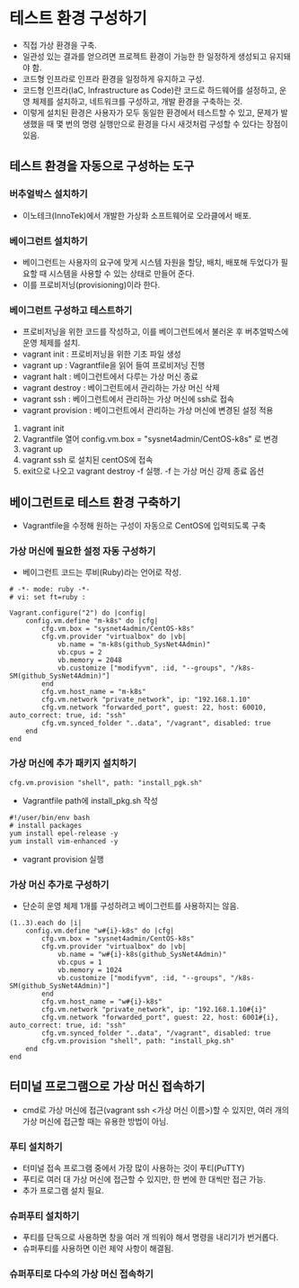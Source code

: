 # 테스트 환경 구성하기

- 직접 가상 환경을 구축.
- 일관성 있는 결과를 얻으려면 프로젝트 환경이 가능한 한 일정하게 생성되고 유지돼야 함.
- 코드형 인프라로 인프라 환경을 일정하게 유지하고 구성.
- 코드형 인프라(IaC, Infrastructure as Code)란 코드로 하드웨어를 설정하고, 운영 체제를 설치하고, 네트워크를 구성하고,
개발 환경을 구축하는 것.
- 이렇게 설치된 환경은 사용자가 모두 동일한 환경에서 테스트할 수 있고, 문제가 발생했을 때 몇 번의 명령 실행만으로 환경을
다시 새것처럼 구성할 수 있다는 장점이 있음.

## 테스트 환경을 자동으로 구성하는 도구

### 버추얼박스 설치하기

- 이노테크(InnoTek)에서 개발한 가상화 소프트웨어로 오라클에서 배포.

### 베이그런트 설치하기

- 베이그런트는 사용자의 요구에 맞게 시스템 자원을 할당, 배치, 배포해 두었다가 필요할 때 시스템을 사용할 수 있는 상태로
만들어 준다.
- 이를 프로비저닝(provisioning)이라 한다.

### 베이그런트 구성하고 테스트하기

- 프로비저닝을 위한 코드를 작성하고, 이를 베이그런트에서 불러온 후 버추얼박스에 운영 체제를 설치.
- vagrant init : 프로비저닝을 위한 기초 파일 생성
- vagrant up : Vagrantfile을 읽어 들여 프로비저닝 진행
- vagrant halt : 베이그런트에서 다루는 가상 머신 종료
- vagrant destroy : 베이그런트에서 관리하는 가상 머신 삭제
- vagrant ssh : 베이그런트에서 관리하는 가상 머신에 ssh로 접속
- vagrant provision : 베이그런트에서 관리하는 가상 머신에 변경된 설정 적용

1. vagrant init
2. Vagrantfile 열어 config.vm.box = "sysnet4admin/CentOS-k8s" 로 변경
3. vagrant up
4. vagrant ssh 로 설치된 centOS에 접속
5. exit으로 나오고 vagrant destroy -f 실행. -f 는 가상 머신 강제 종료 옵션


## 베이그런트로 테스트 환경 구축하기

- Vagrantfile을 수정해 원하는 구성이 자동으로 CentOS에 입력되도록 구축

### 가상 머신에 필요한 설정 자동 구성하기

- 베이그런트 코드는 루비(Ruby)라는 언어로 작성.
```
# -*- mode: ruby -*-
# vi: set ft=ruby :

Vagrant.configure("2") do |config|
	config.vm.define "m-k8s" do |cfg|
		cfg.vm.box = "sysnet4admin/CentOS-k8s"
		cfg.vm.provider "virtualbox" do |vb|
			vb.name = "m-k8s(github_SysNet4Admin)"
			vb.cpus = 2
			vb.memory = 2048
			vb.customize ["modifyvm", :id, "--groups", "/k8s-SM(github_SysNet4Admin)"]
		end
		cfg.vm.host_name = "m-k8s"
		cfg.vm.network "private_network", ip: "192.168.1.10"
		cfg.vm.network "forwarded_port", guest: 22, host: 60010, auto_correct: true, id: "ssh"
		cfg.vm.synced_folder "..data", "/vagrant", disabled: true
	end
end

```

### 가상 머신에 추가 패키지 설치하기

```
cfg.vm.provision "shell", path: "install_pgk.sh"
```

- Vagrantfile path에 install_pkg.sh 작성
```
#!/user/bin/env bash
# install packages
yum install epel-release -y
yum install vim-enhanced -y
```
- vagrant provision 실행


### 가상 머신 추가로 구성하기

- 단순히 운영 체제 1개를 구성하려고 베이그런트를 사용하지는 않음.
```
(1..3).each do |i|
	config.vm.define "w#{i}-k8s" do |cfg|
		cfg.vm.box = "sysnet4admin/CentOS-k8s"
		cfg.vm.provider "virtualbox" do |vb|
			vb.name = "w#{i}-k8s(github_SysNet4Admin)"
			vb.cpus = 1
			vb.memory = 1024
			vb.customize ["modifyvm", :id, "--groups", "/k8s-SM(github_SysNet4Admin)"]
		end
		cfg.vm.host_name = "w#{i}-k8s"
		cfg.vm.network "private_network", ip: "192.168.1.10#{i}"
		cfg.vm.network "forwarded_port", guest: 22, host: 6001#{i}, auto_correct: true, id: "ssh"
		cfg.vm.synced_folder "..data", "/vagrant", disabled: true
		cfg.vm.provision "shell", path: "install_pkg.sh"
	end
end
```

## 터미널 프로그램으로 가상 머신 접속하기

- cmd로 가상 머신에 접근(vagrant ssh <가상 머신 이름>)할 수 있지만, 여러 개의 가상 머신에 접근할 때는 유용한 방법이 아님.

### 푸티 설치하기

- 터미널 접속 프로그램 중에서 가장 많이 사용하는 것이 푸티(PuTTY)
- 푸티로 여러 대 가상 머신에 접근할 수 있지만, 한 번에 한 대씩만 접근 가능.
- 추가 프로그램 설치 필요.

### 슈퍼푸티 설치하기

- 푸티를 단독으로 사용하면 창을 여러 개 띄워야 해서 명령을 내리기가 번거롭다.
- 슈퍼푸티를 사용하면 이런 제약 사항이 해결됨.

### 슈퍼푸티로 다수의 가상 머신 접속하기

